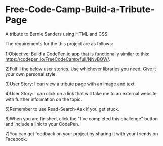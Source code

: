 # Free-Code-Camp-Build-a-Tribute-Page
A tribute to Bernie Sanders using HTML and CSS.

The requirements for the this project are as follows:

1)Objective: Build a CodePen.io app that is functionally similar to this: https://codepen.io/FreeCodeCamp/full/NNvBQW/.

2)Fulfill the below user stories. Use whichever libraries you need. Give it your own personal style.

3)User Story: I can view a tribute page with an image and text.

4)User Story: I can click on a link that will take me to an external website with further information on the topic.

5)Remember to use Read-Search-Ask if you get stuck.

6)When you are finished, click the "I've completed this challenge" button and include a link to your CodePen.

7)You can get feedback on your project by sharing it with your friends on Facebook.
